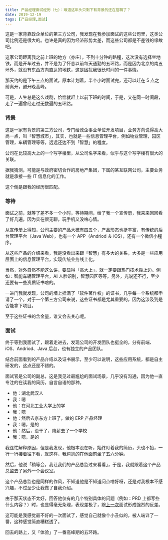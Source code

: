 ```yaml
---
title: 产品经理面试经历（七）：难道这年头只剩下有背景的还在招聘了？
date: 2019-12-19
tags: [产品经理,面试]
---
```


这是一家背靠政企单位的第三方公司，我发现在我参加面试的这些公司里，这类公司比例还是很大的。也许是真的因为经济形势太差，而这些公司都是不差钱的缘故吧。

这家公司距离我之前上班的地方（亦庄），不到十分钟的路程，这次没有选择坐地铁，而是开车过去，并不是为了怀恋以前每天通勤的五环路，而是因为北京的南五环外，就没有东西方向直达的地铁，这是困扰我很长时间的一件事情。

那天约的是下午三点的面试，原本计划着，半个小时面试完，还可以赶在 5 点之前离开，避开晚高峰。

可是，人生总是这么戏剧，恰恰就赶上以前下班的时间，于是，又在同一时间段，走了一遍曾经走过无数遍的五环路。

### 背景

这是一家有背景的第三方公司，专门给政企事业单位开发项目，业务方向说得高大尚一点，叫「智慧城市」，其实，也就是一些信息管理平台，例如物业管理，园区管理，车辆管理等等，远远还达不到「智慧」的程度。

公司在比较高大上的一个写字楼里，从公司名字来看，似乎与这个写字楼有很大的关联。

据我猜测，可能是与政府密切合作的房地产集团，下属的某互联网公司，主要业务就是承接一些 IT 信息化的工作。

这个倒是跟我的经历很匹配。

### 等待

面试之前，就等了差不多一个小时，等待期间，给了我一个宣传册，我来来回回看了好几遍，因为实在很无聊，玩手机又没啥心情。

从宣传册上得知，公司主要的产品大概有四五个，产品形态也挺丰富，有传统的后台管理平台（Java Web），也有一个 APP（Andriod ＆ iOS），还有一个微信小程序。

从这些产品的介绍来看，我是没看出来跟「智慧」有多大的关系，大多是一些应用层面上的信息管理平台，实现传统业务线上化。

当然，对外自然不能这么讲，要显得「高大上」，就一定要跟热门技术靠上边。例如：智能车辆管理平台，AI 人脸识别，智慧园区等等。另外，光说还不行，至少还要有一些资质证书啥的。

一进门我就发现，公司的墙上挂满了「软件著作权」的证书，几乎每一个系统都申请了一个，对于一个第三方公司来说，这些证书都是尤其重要的，因为这涉及到是否能拿下项目。

至于这些证书的含金量，谁又会去关心呢。

### 面试

终于等到我面试了，跟着走进去，发现公司的开发团队也挺全的，分有前端、iOS、Andriod、Java 后台，也有独立的产品团队。

结合前面看到的产品介绍以及证书展示，至少可以说明，这些应用系统，都是自主研发的，这点还是不错的。

面试官是公司的副总，这是我见过最尴尬的面试场景，几乎没有沟通，因为他一直专注的在读我的简历，自言自语的那种。

- 他：湖北武汉人
- 我：嗯
- 他：在河北工业大学上的学
- 我：嗯
- 他：然后去京东方上班了，做的 ERP 产品经理
- 我：嗯，是的
- 他：然后，没干了，降薪去了一个学校
- 我：嗯，是的

我连忙解释原因，但是我发现，他根本没在听，始终盯着我的简历，头也不抬，一行一行接着往下看，就这样，我尴尬的在他面前坐了五六分钟。

然后，他说「稍等会，我让我们的产品总监过来看看」，于是，我就跟着这个产品总监去了另外一个会议室。

这个产品总监也是同样的作风，不知道他是不知道问点啥好呀，还是对我根本不感兴趣，不过至少让我做了自我介绍。

由于那天状态不太好，回答他仅有的几个特别具体的问题（例如：PRD 上都写些什么内容？）时，也显得毫无条理，表现差极了，跟[上一次](/2019/12/11/producter-interview-06)面试形成强烈的反差。

这可能是我感觉最不好的一次面试了，感觉自己就像个小丑似的，被人端详了一番，这种感觉简直糟糕透了。

回去的路上，又「体验」了一番高峰期的五环路。
